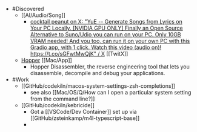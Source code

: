 - #Discovered
	- [[AI/Audio/Song]]
		- [cocktail peanut on X: "YuE -- Generate Songs from Lyrics on Your PC Locally. [NVIDIA GPU ONLY] Finally an Open Source Alternative to Suno/Udio you can run on your PC. Only 10GB VRAM needed! And you too, can run it on your own PC with this Gradio app, with 1 click. Watch this video (audio on)! https://t.co/sGFwtMwQjK" / X](https://x.com/cocktailpeanut/status/1885727821374562552) [[TwitX]]
	- [Hopper](https://www.hopperapp.com/) [[Mac/App]]
		- Hopper Disassembler, the reverse engineering tool that lets you disassemble, decompile and debug your applications.
- #Work
	- [[GitHub/codekiln/macos-system-settings-zsh-completions]]
		- see also [[Mac/OS/Q/How can I open a particular system setting from the command line?]]
	- [[GitHub/codekiln/kebricide]]
		- Got a [[VSCode/Dev Container]] set up via [[GitHub/zsteinkamp/m4l-typescript-base]]
		-